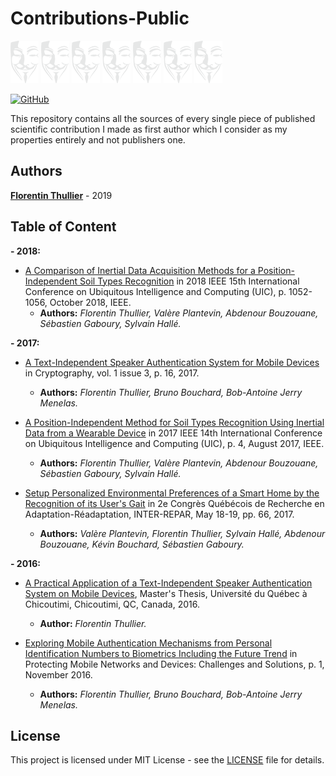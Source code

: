 # Contributions-Public

![Logo][logo] ![Logo][logo] ![Logo][logo]  ![Logo][logo]  ![Logo][logo] ![Logo][logo] ![Logo][logo]

[![GitHub](https://img.shields.io/github/license/FlorentinTh/Contributions-Public?style=flat-square)](https://github.com/FlorentinTh/Contributions-Public/blob/master/LICENSE)

This repository contains all the sources of every single piece of published scientific contribution I made as first author which I consider as my properties entirely and not publishers one.

## Authors

[**Florentin Thullier**](https://github.com/FlorentinTh) - 2019

## Table of Content

**- 2018:**

- [A Comparison of Inertial Data Acquisition Methods for a Position-Independent Soil Types Recognition](contributions/2018/contribution-6/src/manuscript.pdf) in 2018 IEEE 15th International Conference on Ubiquitous Intelligence and Computing (UIC), p. 1052-1056, October 2018, IEEE.
  - **Authors:** _Florentin Thullier, Valère Plantevin, Abdenour Bouzouane, Sébastien Gaboury, Sylvain Hallé._

**- 2017:**

- [A Text-Independent Speaker Authentication System for Mobile Devices](contributions/2017/contribution-5/src/manuscript.pdf) in Cryptography, vol. 1 issue 3, p. 16, 2017.
  - **Authors:** _Florentin Thullier, Bruno Bouchard, Bob-Antoine Jerry Menelas._

- [A Position-Independent Method for Soil Types Recognition Using Inertial Data from a Wearable Device](contributions/2017/contribution-4/src/manuscript.pdf) in 2017 IEEE 14th International Conference on Ubiquitous Intelligence and Computing (UIC), p. 4, August 2017, IEEE.
  - **Authors:** _Florentin Thullier, Valère Plantevin, Abdenour Bouzouane, Sébastien Gaboury, Sylvain Hallé._

- [Setup Personalized Environmental Preferences of a Smart Home by the Recognition of its User's Gait](contributions/2017/contribution-3/src/poster.pdf) in 2e Congrès Québécois de Recherche en Adaptation-Réadaptation, INTER-REPAR, May 18-19, pp. 66, 2017.
  - **Authors:** _Valère Plantevin, Florentin Thullier, Sylvain Hallé, Abdenour Bouzouane, Kévin Bouchard, Sébastien Gaboury._

**- 2016:**

- [A Practical Application of a Text-Independent Speaker Authentication System on Mobile Devices](contributions/2016/contribution-2/src/master-thesis.pdf), Master's Thesis, Université du Québec à Chicoutimi, Chicoutimi, QC, Canada, 2016.
  - **Author:** _Florentin Thullier._

- [Exploring Mobile Authentication Mechanisms from Personal Identification Numbers to Biometrics Including the Future Trend](contributions/2016/contribution-1/src/manuscript.pdf) in Protecting Mobile Networks and Devices: Challenges and Solutions, p. 1, November 2016.
  - **Authors:** _Florentin Thullier, Bruno Bouchard, Bob-Antoine Jerry Menelas._

## License

This project is licensed under MIT License - see the [LICENSE](LICENSE) file for details.

[logo]: img/logo.png "Logo"
